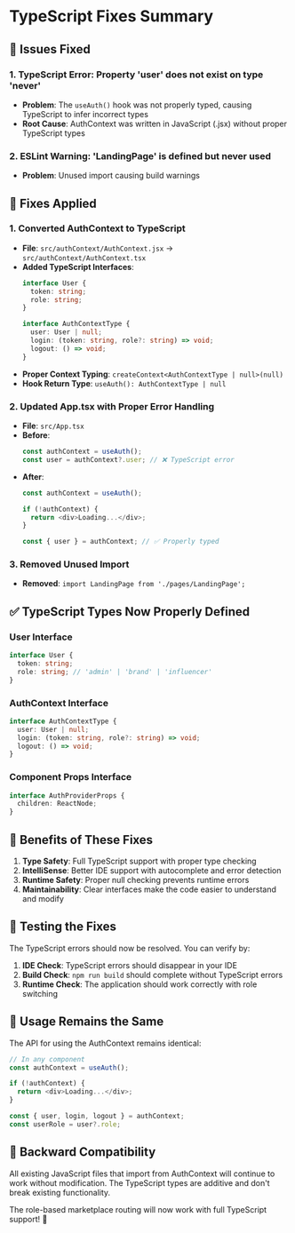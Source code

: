 # TypeScript Fixes Summary

## 🐛 **Issues Fixed**

### 1. **TypeScript Error: Property 'user' does not exist on type 'never'**
- **Problem**: The `useAuth()` hook was not properly typed, causing TypeScript to infer incorrect types
- **Root Cause**: AuthContext was written in JavaScript (.jsx) without proper TypeScript types

### 2. **ESLint Warning: 'LandingPage' is defined but never used**
- **Problem**: Unused import causing build warnings

## 🔧 **Fixes Applied**

### 1. **Converted AuthContext to TypeScript**
- **File**: `src/authContext/AuthContext.jsx` → `src/authContext/AuthContext.tsx`
- **Added TypeScript Interfaces**:
  ```typescript
  interface User {
    token: string;
    role: string;
  }

  interface AuthContextType {
    user: User | null;
    login: (token: string, role?: string) => void;
    logout: () => void;
  }
  ```
- **Proper Context Typing**: `createContext<AuthContextType | null>(null)`
- **Hook Return Type**: `useAuth(): AuthContextType | null`

### 2. **Updated App.tsx with Proper Error Handling**
- **File**: `src/App.tsx`
- **Before**:
  ```typescript
  const authContext = useAuth();
  const user = authContext?.user; // ❌ TypeScript error
  ```
- **After**:
  ```typescript
  const authContext = useAuth();
  
  if (!authContext) {
    return <div>Loading...</div>;
  }
  
  const { user } = authContext; // ✅ Properly typed
  ```

### 3. **Removed Unused Import**
- **Removed**: `import LandingPage from './pages/LandingPage';`

## ✅ **TypeScript Types Now Properly Defined**

### **User Interface**
```typescript
interface User {
  token: string;
  role: string; // 'admin' | 'brand' | 'influencer'
}
```

### **AuthContext Interface**
```typescript
interface AuthContextType {
  user: User | null;
  login: (token: string, role?: string) => void;
  logout: () => void;
}
```

### **Component Props Interface**
```typescript
interface AuthProviderProps {
  children: ReactNode;
}
```

## 🎯 **Benefits of These Fixes**

1. **Type Safety**: Full TypeScript support with proper type checking
2. **IntelliSense**: Better IDE support with autocomplete and error detection
3. **Runtime Safety**: Proper null checking prevents runtime errors
4. **Maintainability**: Clear interfaces make the code easier to understand and modify

## 🧪 **Testing the Fixes**

The TypeScript errors should now be resolved. You can verify by:

1. **IDE Check**: TypeScript errors should disappear in your IDE
2. **Build Check**: `npm run build` should complete without TypeScript errors
3. **Runtime Check**: The application should work correctly with role switching

## 📝 **Usage Remains the Same**

The API for using the AuthContext remains identical:

```typescript
// In any component
const authContext = useAuth();

if (!authContext) {
  return <div>Loading...</div>;
}

const { user, login, logout } = authContext;
const userRole = user?.role;
```

## 🔄 **Backward Compatibility**

All existing JavaScript files that import from AuthContext will continue to work without modification. The TypeScript types are additive and don't break existing functionality.

The role-based marketplace routing will now work with full TypeScript support! 🎉